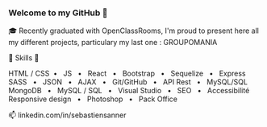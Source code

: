 ### Welcome to my GitHub  👋  

🎓  Recently graduated with OpenClassRooms, I'm proud to present here all my different projects, particulary my last one : GROUPOMANIA

🔧  Skills  🔧

HTML / CSS  •   JS   •   React   •   Bootstrap   •   Sequelize   •   Express
SASS   •   JSON   •   AJAX   •   Git/GitHub   •   API Rest   •   MySQL/SQL
MongoDB   •   MySQL / SQL   •   Visual Studio   •   SEO   •   Accessibilité
Responsive design   •   Photoshop   •   Pack Office

📫 linkedin.com/in/sebastiensanner
